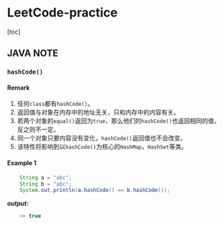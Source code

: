 # LeetCode-practice

[toc]

## JAVA NOTE

### `hashCode()`

#### Remark

1. 任何`class`都有`hashCode()`。
2. 返回值与对象在内存中的地址无关，只和内存中的内容有关。
3. 若两个对象的`equal()`返回为`true`，那么他们的`hashCode()`也返回相同的值，反之则不一定。
4. 同一个对象只要内容没有变化，`hashCode()`返回值也不会改变。
5. 该特性将影响到以`hashCode()`为核心的`HashMap`，`HashSet`等类。

#### **Example 1**

```Java
    String a = "abc";
    String b = "abc";
    System.out.println(a.hashCode() == b.hashCode());
```

***output:***

```Java
    >> true
```
